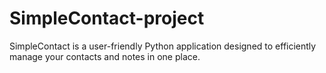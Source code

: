 # SimpleContact-project
SimpleContact is a user-friendly Python application designed to efficiently manage your contacts and notes in one place.
